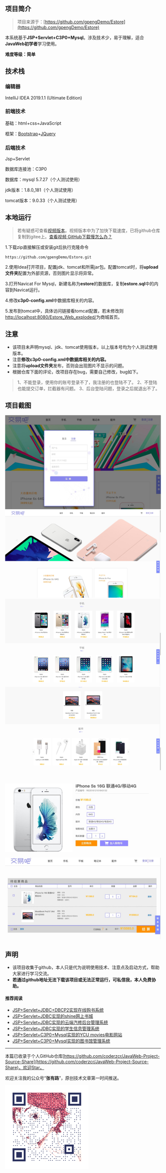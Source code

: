 ## 项目简介

>项目来源于：[https://github.com/gpengDemo/Estore](https://github.com/gpengDemo/Estore)


本系统基于**JSP+Servlet+C3P0+Mysql**。涉及技术少，易于理解，适合**JavaWeb初学者**学习使用。

**难度等级：简单**

## 技术栈

### 编辑器

IntelliJ IDEA 2019.1.1 (Ultimate Edition)

### 前端技术

基础：html+css+JavaScript

框架：[Bootstrap](https://www.bootcss.com/)+[JQuery](https://jquery.com/)

### 后端技术

Jsp+Servlet

数据库连接池：C3P0

数据库：mysql 5.7.27（个人测试使用）

jdk版本：1.8.0_181（个人测试使用）

tomcat版本：9.0.33（个人测试使用）



## 本地运行

> 若有疑惑可查看[视频版本](https://zhuanlan.zhihu.com/p/120925119)。视频版本中为了加快下载速度，已将github仓库复制到gitee上。[查看视频 GitHub下载慢怎么办？](../../public/oldPicturesFromGitee/GitHub下载慢怎么办？.mp4)

1.下载zip直接解压或安装git后执行克隆命令 

```
https://github.com/gpengDemo/Estore.git
```

2.使用Idea打开项目，配置jdk、tomcat和所需jar包。配置tomcat时，将**upload文件夹**配置为外部资源，否则图片显示将异常。

3.打开Navicat For Mysql，新建名称为**estore**的数据库，复制**estore.sql**中的内容到Navicat运行。

4.修改**c3p0-config.xml**中数据库相关的内容。

5.发布到tomcat中，具体访问链接看tomcat配置，若未修改则[http://localhost:8080/Estore_Web_exploded/](http://localhost:8080/Estore_Web_exploded/)为商城首页。


## 注意
- 该项目未声明mysql、jdk、tomcat使用版本，以上版本号均为个人测试使用版本。
- 注意**修改c3p0-config.xml中数据库相关的内容。**
- 注意将**upload文件夹**发布，否则会出现图片不显示的问题。
- 根据仓库下面的评论，改项目存在bug，需要自己修改，bug如下。

> 1、不能登录，使用你的账号登录不了，我注册的也登陆不了。
> 2、不登陆也能提交订单，拦截器有问题。
> 3、后台登陆问题，登录之后就退出不了。



## 项目截图
![注册](../../public/oldPicturesFromGitee/blog20200330144801.png)
![首页1](../../public/oldPicturesFromGitee/blog20200330144802.png)
![首页2](../../public/oldPicturesFromGitee/blog20200330144803.png)
![首页3](../../public/oldPicturesFromGitee/blog20200330144804.png)
![详情页](../../public/oldPicturesFromGitee/blog20200330144805.png)
![购物车](../../public/oldPicturesFromGitee/blog20200330144806.png)

## 声明
- 该项目收集于github，本人只是代为说明使用技术、注意点及启动方式，帮助大家进行学习交流。
- **若通过github地址无法下载该项目或无法正常运行，可私信我，本人免费协助。**


#### 推荐阅读
- [JSP+Servlet+JDBC+DBCP2实现在线购书系统](https://mp.weixin.qq.com/s/kFHzkRtL6FNN9koaWAjDkg)
- [JSP+Servlet+JDBC实现的shine网上书城](https://mp.weixin.qq.com/s/GvfywZwg28IMYk5Q2ZWcOw)
- [JSP+Servlet+JDBC实现的云端汽修后台管理系统](https://mp.weixin.qq.com/s/kalGv5T8AZGxTnLHr2wDsA)
- [JSP+Servlet+JDBC实现的学生信息管理系统](https://mp.weixin.qq.com/s/K-H50joCXeE0cnwmtoqhJw)
- [JSP+Servlet+C3P0+Mysql实现的YCU movies电影网站](https://mp.weixin.qq.com/s/bJ1lGNDrVwzXx5z9dDaV-w)
- [JSP+Servlet+C3P0+Mysql实现的图书馆管理系统](https://mp.weixin.qq.com/s/MdGVYX_8t-CiOasghGPrRw)

---

本篇已收录于个人GitHub仓库[https://github.com/coderzcr/JavaWeb-Project-Source-Share](https://github.com/coderzcr/JavaWeb-Project-Source-Share)，欢迎Star。


欢迎关注我的公众号“**张有路**”，原创技术文章第一时间推送。

![](../../public/oldPicturesFromGitee/qrcode.gif)

